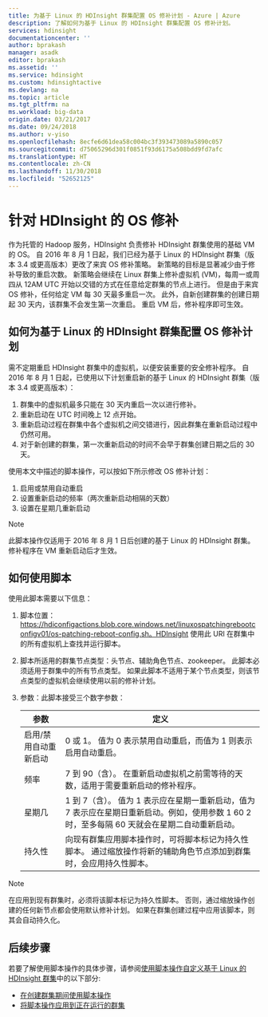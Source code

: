 ```yaml
---
title: 为基于 Linux 的 HDInsight 群集配置 OS 修补计划 - Azure | Azure
description: 了解如何为基于 Linux 的 HDInsight 群集配置 OS 修补计划。
services: hdinsight
documentationcenter: ''
author: bprakash
manager: asadk
editor: bprakash
ms.assetid: ''
ms.service: hdinsight
ms.custom: hdinsightactive
ms.devlang: na
ms.topic: article
ms.tgt_pltfrm: na
ms.workload: big-data
origin.date: 03/21/2017
ms.date: 09/24/2018
ms.author: v-yiso
ms.openlocfilehash: 8ecfe6d61dea58c004bc3f393473089a5890c057
ms.sourcegitcommit: d75065296d301f0851f93d6175a508bdd9fd7afc
ms.translationtype: HT
ms.contentlocale: zh-CN
ms.lasthandoff: 11/30/2018
ms.locfileid: "52652125"
---
```

# <a name="os-patching-for-hdinsight"></a>针对 HDInsight 的 OS 修补 
作为托管的 Hadoop 服务，HDInsight 负责修补 HDInsight 群集使用的基础 VM 的 OS。 自 2016 年 8 月 1 日起，我们已经为基于 Linux 的 HDInsight 群集（版本 3.4 或更高版本）更改了来宾 OS 修补策略。 新策略的目标是显著减少由于修补导致的重启次数。 新策略会继续在 Linux 群集上修补虚拟机 (VM)，每周一或周四从 12AM UTC 开始以交错的方式在任意给定群集的节点上进行。 但是由于来宾 OS 修补，任何给定 VM 每 30 天最多重启一次。 此外，自新创建群集的创建日期起 30 天内，该群集不会发生第一次重启。 重启 VM 后，修补程序即可生效。

## <a name="how-to-configure-the-os-patching-schedule-for-linux-based-hdinsight-clusters"></a>如何为基于 Linux 的 HDInsight 群集配置 OS 修补计划
需不定期重启 HDInsight 群集中的虚拟机，以便安装重要的安全修补程序。 自 2016 年 8 月 1 日起，已使用以下计划重启新的基于 Linux 的 HDInsight 群集（版本 3.4 或更高版本）：

1. 群集中的虚拟机最多只能在 30 天内重启一次以进行修补。
2. 重新启动在 UTC 时间晚上 12 点开始。
3. 重新启动过程在群集中各个虚拟机之间交错进行，因此群集在重新启动过程中仍然可用。
4. 对于新创建的群集，第一次重新启动的时间不会早于群集创建日期之后的 30 天。

使用本文中描述的脚本操作，可以按如下所示修改 OS 修补计划：
1. 启用或禁用自动重启
2. 设置重新启动的频率（两次重新启动相隔的天数）
3. 设置在星期几重新启动

> [!NOTE]
> 此脚本操作仅适用于 2016 年 8 月 1 日后创建的基于 Linux 的 HDInsight 群集。 修补程序在 VM 重新启动后才生效。 
>

## <a name="how-to-use-the-script"></a>如何使用脚本 

使用此脚本需要以下信息：
1. 脚本位置： https://hdiconfigactions.blob.core.windows.net/linuxospatchingrebootconfigv01/os-patching-reboot-config.sh。HDInsight 使用此 URI 在群集中的所有虚拟机上查找并运行脚本。

2. 脚本所适用的群集节点类型：头节点、辅助角色节点、zookeeper。 此脚本必须适用于群集中的所有节点类型。 如果此脚本不适用于某个节点类型，则该节点类型的虚拟机会继续使用以前的修补计划。

3.  参数：此脚本接受三个数字参数：

    | 参数 | 定义 |
    | --- | --- |
    | 启用/禁用自动重新启动 |0 或 1。 值为 0 表示禁用自动重启，而值为 1 则表示启用自动重启。 |
    | 频率 |7 到 90（含）。 在重新启动虚拟机之前需等待的天数，适用于需要重新启动的修补程序。 |
    | 星期几 |1 到 7（含）。 值为 1 表示应在星期一重新启动，值为 7 表示应在星期日重新启动。例如，使用参数 1 60 2 时，至多每隔 60 天就会在星期二自动重新启动。 |
    | 持久性 |向现有群集应用脚本操作时，可将脚本标记为持久性脚本。 通过缩放操作将新的辅助角色节点添加到群集时，会应用持久性脚本。 |

> [!NOTE]
> 在应用到现有群集时，必须将该脚本标记为持久性脚本。 否则，通过缩放操作创建的任何新节点都会使用默认修补计划。
如果在群集创建过程中应用该脚本，则其会自动持久化。
>

## <a name="next-steps"></a>后续步骤

若要了解使用脚本操作的具体步骤，请参阅[使用脚本操作自定义基于 Linux 的 HDInsight 群集](hdinsight-hadoop-customize-cluster-linux.md)中的以下部分:

* [在创建群集期间使用脚本操作](hdinsight-hadoop-customize-cluster-linux.md#use-a-script-action-during-cluster-creation)
* [将脚本操作应用到正在运行的群集](hdinsight-hadoop-customize-cluster-linux.md#apply-a-script-action-to-a-running-cluster)
